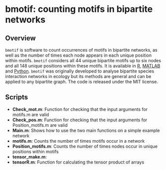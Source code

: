 # bmotif: counting motifs in bipartite networks

## Overview

`bmotif` is software to count occurrences of motifs in bipartite networks, as well as the number of times each node appears in each unique position within motifs. `bmotif` considers all 44 unique bipartite motifs up to six nodes and all 148 unique positions within these motifs. It is available in [R](https://github.com/SimmonsBI/bmotif), [MATLAB](https://github.com/SimmonsBI/bmotif-matlab) and [Python](https://github.com/SimmonsBI/bmotif-python). `bmotif` was originally developed to analyse bipartite species interaction networks in ecology but its methods are general and can be applied to any bipartite graph. The code is released under the MIT license.

## Scripts
- **Check_mot.m**: Function for checking that the input arguments for motifs.m are valid
- **Check_pos.m**: Function for checking that the input arguments for Position_motifs.m are valid
- **Main.m**: Shows how to use the two main functions on a simple example network
- **motifs.m**: Counts the number of times motifs occur in a network
- **Position_motifs.m**: Counts the number of times nodes occur in unique positions within motifs
- **tensor_make.m**: 
- **tensorR.m**: Function for calculating the tensor product of arrays
